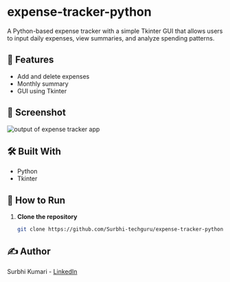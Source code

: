 # expense-tracker-python
A Python-based expense tracker with a simple Tkinter GUI that allows users to input daily expenses, view summaries, and analyze spending patterns.

## 🚀 Features
- Add and delete expenses
- Monthly summary
- GUI using Tkinter

## 📸 Screenshot
![output of expense tracker app](https://github.com/user-attachments/assets/0f37c833-b320-4612-99af-df01a3be9215)

## 🛠 Built With
- Python
- Tkinter

## 📁 How to Run
1. **Clone the repository**
   ```bash
   git clone https://github.com/Surbhi-techguru/expense-tracker-python.git
   
## ✍️ Author
Surbhi Kumari - [LinkedIn](https://www.linkedin.com/in/surbhi-kumari-459325328)
